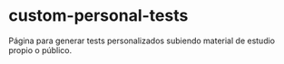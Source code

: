# custom-personal-tests
Página para generar tests personalizados subiendo material de estudio propio o público.
